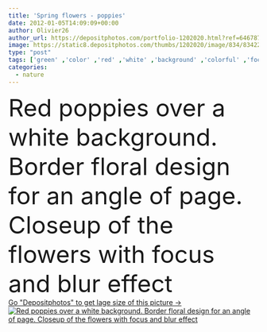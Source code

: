 ```yaml
---
title: 'Spring flowers - poppies'
date: 2012-01-05T14:09:09+00:00
author: Olivier26
author_url: https://depositphotos.com/portfolio-1202020.html?ref=64678756
image: https://static8.depositphotos.com/thumbs/1202020/image/834/8342278/api_thumb_450.jpg?forcejpeg=true
type: "post"
tags: ['green' ,'color' ,'red' ,'white' ,'background' ,'colorful' ,'focus' ,'design' ,'isolated' ,'beautiful' ,'decorative' ,'closeup' ,'Decor' ,'season' ,'summer' ,'beauty' ,'meadow' ,'field' ,'scene' ,'nature' ,'spring' ,'outdoor' ,'environment' ,'garden' ,'plant' ,'rural' ,'petal' ,'bloom' ,'blossom' ,'flora' ,'floral' ,'flower' ,'flowers' ,'healthy' ,'natural' ,'corner' ,'border' ,'frame' ,'square' ,'bouquet' ,'landscape' ,'over' ,'effect' ,'blur' ,'fragile' ,'fingers' ,'with' ,'wallpaper' ,'wild' ,'page' ]
categories: 
  - nature
---
```

<div aling="center">
            <font size="60"> Red poppies over a white background. Border floral design for an angle of page. Closeup of the flowers with focus and blur effect</font>   
</div>
<div>
    <a href='https://static8.depositphotos.com/thumbs/1202020/image/834/8342278/api_thumb_450.jpg?forcejpeg=true?ref=64678756' target=_blank > Go "Depositphotos" to get lage size of this picture ->
        <img href='https://static8.depositphotos.com/thumbs/1202020/image/834/8342278/api_thumb_450.jpg?forcejpeg=true?ref=64678756' src='https://static8.depositphotos.com/1202020/834/i/950/depositphotos_8342278-stock-photo-spring-flowers-poppies.jpg?forcejpeg=true' alt='Red poppies over a white background. Border floral design for an angle of page. Closeup of the flowers with focus and blur effect' >
    </a>
</div>
